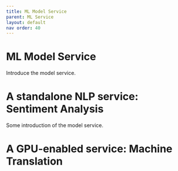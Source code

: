 ```yaml
---
title: ML Model Service
parent: ML Service
layout: default
nav order: 40
---
```

# ML Model Service
Introduce the model service. 

# A standalone NLP service: Sentiment Analysis
Some introduction of the model service.


# A GPU-enabled service: Machine Translation